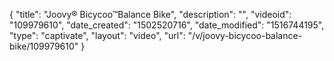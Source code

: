 {
    "title": "Joovy&reg; Bicycoo&trade;Balance Bike",
    "description": "",
    "videoid": "109979610",
    "date_created": "1502520716",
    "date_modified": "1516744195",
    "type": "captivate",
    "layout": "video",
    "url": "\/v\/joovy-bicycoo-balance-bike\/109979610"
}